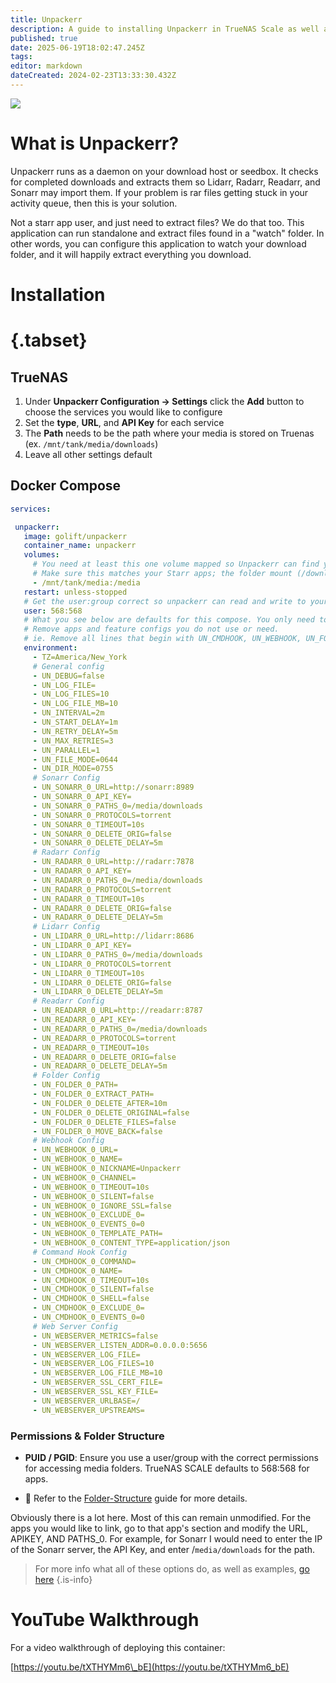 ```yaml
---
title: Unpackerr
description: A guide to installing Unpackerr in TrueNAS Scale as well as docker via compose
published: true
date: 2025-06-19T18:02:47.245Z
tags: 
editor: markdown
dateCreated: 2024-02-23T13:33:30.432Z
---
```


![](https://wiki.hydrology.cc/unpackerr-logo-text.png)

# What is Unpackerr?

Unpackerr runs as a daemon on your download host or seedbox. It checks for completed downloads and extracts them so Lidarr, Radarr, Readarr, and Sonarr may import them. If your problem is rar files getting stuck in your activity queue, then this is your solution.

Not a starr app user, and just need to extract files? We do that too. This application can run standalone and extract files found in a "watch" folder. In other words, you can configure this application to watch your download folder, and it will happily extract everything you download.

# Installation
# {.tabset}

## TrueNAS

1. Under **Unpackerr Configuration → Settings** click the **Add** button to choose the services you would like to configure
1. Set the **type**, **URL**, and **API Key** for each service
1. The **Path** needs to be the path where your media is stored on Truenas (ex. `/mnt/tank/media/downloads`)
1. Leave all other settings default



## Docker Compose

```yaml
services:

 unpackerr:
   image: golift/unpackerr
   container_name: unpackerr
   volumes:
     # You need at least this one volume mapped so Unpackerr can find your files to extract.
     # Make sure this matches your Starr apps; the folder mount (/downloads or /data) should be identical.
     - /mnt/tank/media:/media
   restart: unless-stopped
   # Get the user:group correct so unpackerr can read and write to your files.
   user: 568:568
   # What you see below are defaults for this compose. You only need to modify things specific to your environment.
   # Remove apps and feature configs you do not use or need.
   # ie. Remove all lines that begin with UN_CMDHOOK, UN_WEBHOOK, UN_FOLDER, UN_WEBSERVER, and other apps you do not use.
   environment:
     - TZ=America/New_York
     # General config
     - UN_DEBUG=false
     - UN_LOG_FILE=
     - UN_LOG_FILES=10
     - UN_LOG_FILE_MB=10
     - UN_INTERVAL=2m
     - UN_START_DELAY=1m
     - UN_RETRY_DELAY=5m
     - UN_MAX_RETRIES=3
     - UN_PARALLEL=1
     - UN_FILE_MODE=0644
     - UN_DIR_MODE=0755
     # Sonarr Config
     - UN_SONARR_0_URL=http://sonarr:8989
     - UN_SONARR_0_API_KEY=
     - UN_SONARR_0_PATHS_0=/media/downloads
     - UN_SONARR_0_PROTOCOLS=torrent
     - UN_SONARR_0_TIMEOUT=10s
     - UN_SONARR_0_DELETE_ORIG=false
     - UN_SONARR_0_DELETE_DELAY=5m
     # Radarr Config
     - UN_RADARR_0_URL=http://radarr:7878
     - UN_RADARR_0_API_KEY=
     - UN_RADARR_0_PATHS_0=/media/downloads
     - UN_RADARR_0_PROTOCOLS=torrent
     - UN_RADARR_0_TIMEOUT=10s
     - UN_RADARR_0_DELETE_ORIG=false
     - UN_RADARR_0_DELETE_DELAY=5m
     # Lidarr Config
     - UN_LIDARR_0_URL=http://lidarr:8686
     - UN_LIDARR_0_API_KEY=
     - UN_LIDARR_0_PATHS_0=/media/downloads
     - UN_LIDARR_0_PROTOCOLS=torrent
     - UN_LIDARR_0_TIMEOUT=10s
     - UN_LIDARR_0_DELETE_ORIG=false
     - UN_LIDARR_0_DELETE_DELAY=5m
     # Readarr Config
     - UN_READARR_0_URL=http://readarr:8787
     - UN_READARR_0_API_KEY=
     - UN_READARR_0_PATHS_0=/media/downloads
     - UN_READARR_0_PROTOCOLS=torrent
     - UN_READARR_0_TIMEOUT=10s
     - UN_READARR_0_DELETE_ORIG=false
     - UN_READARR_0_DELETE_DELAY=5m
     # Folder Config
     - UN_FOLDER_0_PATH=
     - UN_FOLDER_0_EXTRACT_PATH=
     - UN_FOLDER_0_DELETE_AFTER=10m
     - UN_FOLDER_0_DELETE_ORIGINAL=false
     - UN_FOLDER_0_DELETE_FILES=false
     - UN_FOLDER_0_MOVE_BACK=false
     # Webhook Config
     - UN_WEBHOOK_0_URL=
     - UN_WEBHOOK_0_NAME=
     - UN_WEBHOOK_0_NICKNAME=Unpackerr
     - UN_WEBHOOK_0_CHANNEL=
     - UN_WEBHOOK_0_TIMEOUT=10s
     - UN_WEBHOOK_0_SILENT=false
     - UN_WEBHOOK_0_IGNORE_SSL=false
     - UN_WEBHOOK_0_EXCLUDE_0=
     - UN_WEBHOOK_0_EVENTS_0=0
     - UN_WEBHOOK_0_TEMPLATE_PATH=
     - UN_WEBHOOK_0_CONTENT_TYPE=application/json
     # Command Hook Config
     - UN_CMDHOOK_0_COMMAND=
     - UN_CMDHOOK_0_NAME=
     - UN_CMDHOOK_0_TIMEOUT=10s
     - UN_CMDHOOK_0_SILENT=false
     - UN_CMDHOOK_0_SHELL=false
     - UN_CMDHOOK_0_EXCLUDE_0=
     - UN_CMDHOOK_0_EVENTS_0=0
     # Web Server Config
     - UN_WEBSERVER_METRICS=false
     - UN_WEBSERVER_LISTEN_ADDR=0.0.0.0:5656
     - UN_WEBSERVER_LOG_FILE=
     - UN_WEBSERVER_LOG_FILES=10
     - UN_WEBSERVER_LOG_FILE_MB=10
     - UN_WEBSERVER_SSL_CERT_FILE=
     - UN_WEBSERVER_SSL_KEY_FILE=
     - UN_WEBSERVER_URLBASE=/
     - UN_WEBSERVER_UPSTREAMS=
```

### Permissions & Folder Structure
- **PUID / PGID**: Ensure you use a user/group with the correct permissions for accessing media folders. TrueNAS SCALE defaults to 568:568 for apps.

- 📌 Refer to the [Folder-Structure](/Folder-Structure) guide for more details.

Obviously there is a lot here. Most of this can remain unmodified. For the apps you would like to link, go to that app's section and modify the URL, APIKEY, AND PATHS\_0. For example, for Sonarr I would need to enter the IP of the Sonarr server, the API Key, and enter /`media/downloads` for the path.

> For more info what all of these options do, as well as examples, [go here](https://unpackerr.zip/docs/install/configuration)
{.is-info}


# YouTube Walkthrough

For a video walkthrough of deploying this container:

[https://youtu.be/tXTHYMm6\_bE](https://youtu.be/tXTHYMm6_bE)